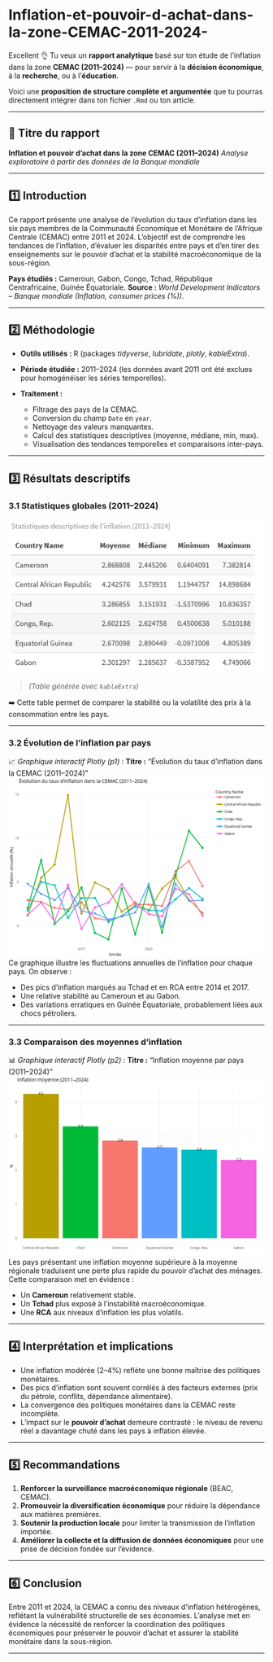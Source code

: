# Inflation-et-pouvoir-d-achat-dans-la-zone-CEMAC-2011-2024-
Excellent 👌
Tu veux un **rapport analytique** basé sur ton étude de l’inflation dans la zone **CEMAC (2011–2024)** — pour servir à la **décision économique**, à la **recherche**, ou à l’**éducation**.

Voici une **proposition de structure complète et argumentée** que tu pourras directement intégrer dans ton fichier `.Rmd` ou ton article.

---

## 🧭 **Titre du rapport**

**Inflation et pouvoir d’achat dans la zone CEMAC (2011–2024)**
*Analyse exploratoire à partir des données de la Banque mondiale*

---

## 1️⃣ **Introduction**

Ce rapport présente une analyse de l’évolution du taux d’inflation dans les six pays membres de la Communauté Économique et Monétaire de l’Afrique Centrale (CEMAC) entre 2011 et 2024.
L’objectif est de comprendre les tendances de l’inflation, d’évaluer les disparités entre pays et d’en tirer des enseignements sur le pouvoir d’achat et la stabilité macroéconomique de la sous-région.

**Pays étudiés :** Cameroun, Gabon, Congo, Tchad, République Centrafricaine, Guinée Équatoriale.
**Source :** *World Development Indicators – Banque mondiale (Inflation, consumer prices (%))*.

---

## 2️⃣ **Méthodologie**

* **Outils utilisés :** R (packages *tidyverse*, *lubridate*, *plotly*, *kableExtra*).
* **Période étudiée :** 2011–2024 (les données avant 2011 ont été exclues pour homogénéiser les séries temporelles).
* **Traitement :**

  * Filtrage des pays de la CEMAC.
  * Conversion du champ `Date` en `year`.
  * Nettoyage des valeurs manquantes.
  * Calcul des statistiques descriptives (moyenne, médiane, min, max).
  * Visualisation des tendances temporelles et comparaisons inter-pays.

---

## 3️⃣ **Résultats descriptifs**

### 3.1 Statistiques globales (2011–2024)

![Statistiques globales ](stat_descriptive.png)

> *(Table générée avec `kableExtra`)*

➡️ Cette table permet de comparer la stabilité ou la volatilité des prix à la consommation entre les pays.

---

### 3.2 Évolution de l’inflation par pays

📈 *Graphique interactif Plotly (p1)* :
**Titre :** “Évolution du taux d’inflation dans la CEMAC (2011–2024)”
![Évolution du taux d’inflation dans la CEMAC (2011–2024)](evolution_inflation.png)
Ce graphique illustre les fluctuations annuelles de l’inflation pour chaque pays.
On observe :

* Des pics d’inflation marqués au Tchad et en RCA entre 2014 et 2017.
* Une relative stabilité au Cameroun et au Gabon.
* Des variations erratiques en Guinée Équatoriale, probablement liées aux chocs pétroliers.

---

### 3.3 Comparaison des moyennes d’inflation

📊 *Graphique interactif Plotly (p2)* :
**Titre :** “Inflation moyenne par pays (2011–2024)”
![Inflation moyenne par pays (2011–2024)](moyenne_inflation.png)
Les pays présentant une inflation moyenne supérieure à la moyenne régionale traduisent une perte plus rapide du pouvoir d’achat des ménages.
Cette comparaison met en évidence :

* Un **Cameroun** relativement stable.
* Un **Tchad** plus exposé à l’instabilité macroéconomique.
* Une **RCA** aux niveaux d’inflation les plus volatils.

---

## 4️⃣ **Interprétation et implications**

* Une inflation modérée (2–4%) reflète une bonne maîtrise des politiques monétaires.
* Des pics d’inflation sont souvent corrélés à des facteurs externes (prix du pétrole, conflits, dépendance alimentaire).
* La convergence des politiques monétaires dans la CEMAC reste incomplète.
* L’impact sur le **pouvoir d’achat** demeure contrasté : le niveau de revenu réel a davantage chuté dans les pays à inflation élevée.

---

## 5️⃣ **Recommandations**

1. **Renforcer la surveillance macroéconomique régionale** (BEAC, CEMAC).
2. **Promouvoir la diversification économique** pour réduire la dépendance aux matières premières.
3. **Soutenir la production locale** pour limiter la transmission de l’inflation importée.
4. **Améliorer la collecte et la diffusion de données économiques** pour une prise de décision fondée sur l’évidence.

---

## 6️⃣ **Conclusion**

Entre 2011 et 2024, la CEMAC a connu des niveaux d’inflation hétérogènes, reflétant la vulnérabilité structurelle de ses économies.
L’analyse met en évidence la nécessité de renforcer la coordination des politiques économiques pour préserver le pouvoir d’achat et assurer la stabilité monétaire dans la sous-région.

---


